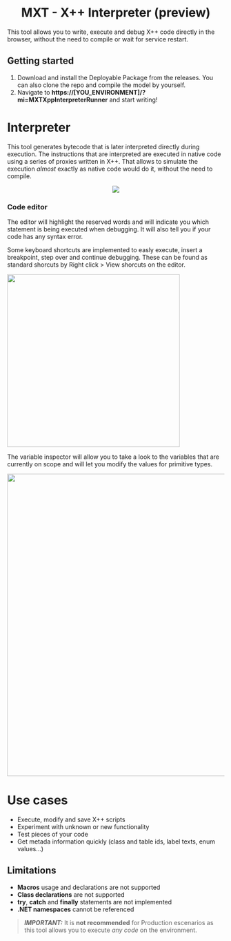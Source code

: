 <h1 align="center">MXT - X++ Interpreter (preview)</h1>

This tool allows you to write, execute and debug X++ code directly in the browser, without the need to compile or wait for service restart.

## Getting started
1. Download and install the Deployable Package from the releases. You can also clone the repo and compile the model by yourself.
2. Navigate to **https://[YOU_ENVIRONMENT]/?mi=MXTXppInterpreterRunner** and start writing!

# Interpreter
This tool generates bytecode that is later interpreted directly during execution. The instructions that are interpreted are executed in native code using a series of proxies written in X++. That allows to simulate the execution *almost* exactly as native code would do it, without the need to compile.

<p align="center"><img src="https://github.com/milnet92/MXTXppInterpreter/assets/10449294/d4d0eff0-0320-43f7-a2d8-0300b601e84a"</img></p>

### Code editor
<p>The editor will highlight the reserved words and will indicate you which statement is being executed when debugging. It will also tell you if your code has any syntax error.</p>

<p>Some keyboard shortcuts are implemented to easly execute, insert a breakpoint, step over and continue debugging. These can be found as standard shorcuts by Right click > View shorcuts on the editor.</p>
<img width="400" src="https://github.com/milnet92/MXTXppInterpreter/assets/10449294/7440d562-db83-4972-b07b-97b9acdd05c9"/>

<p>The variable inspector will allow you to take a look to the variables that are currently on scope and will let you modify the values for primitive types.</p>
<img width="700" src="https://github.com/milnet92/MXTXppInterpreter/assets/10449294/66b815ea-169a-4366-a1f0-1cac12b39fa7"/>

# Use cases
* Execute, modify and save X++ scripts
* Experiment with unknown or new functionality
* Test pieces of your code
* Get metada information quickly (class and table ids, label texts, enum values...)

## Limitations
* **Macros** usage and declarations are not supported
* **Class declarations** are not supported
* **try**, **catch** and **finally** statements are not implemented
* **.NET namespaces** cannot be referenced

 > **_IMPORTANT:_** It is **not recommended** for Production escenarios as this tool allows you to execute *any code* on the environment.
